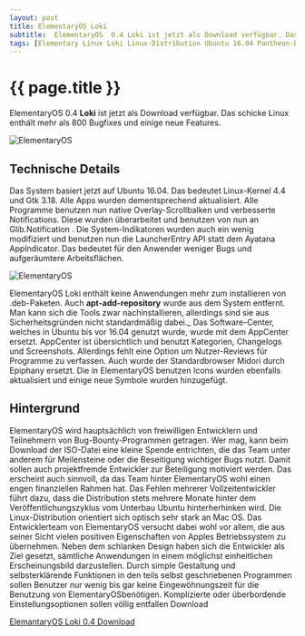 ```yaml
---
layout: post
title: ElementaryOS Loki
subtitle:  ElementaryOS  0.4 Loki ist jetzt als Download verfügbar. Das schicke Linux enthält mehr als 800 Bugfixes und einige neue Features.
tags: [Elementary Linux Loki Linux-Distribution Ubuntu 16.04 Pantheon-Desktop Overlay-Scrollbalken LauncherEntry UEFI Installationserfahrungen AppCenter Epiphany elementary-tweaks]
---
```

# {{ page.title }}

ElementaryOS 0.4 **Loki** ist jetzt als Download verfügbar. Das schicke Linux enthält mehr als 800 Bugfixes und einige neue Features.

![ElementaryOS](https://www.elastic2ls.com/wp-content/uploads/2016/07/elementaryos_loki_02-300x226.png)

## Technische Details

Das System basiert jetzt auf Ubuntu 16.04\. Das bedeutet Linux-Kernel 4.4 und Gtk 3.18\. Alle Apps wurden dementsprechend aktualisiert. Alle Programme benutzen nun native Overlay-Scrollbalken und verbesserte Notifications. Diese wurden überarbeitet und benutzen von nun an Glib.Notification . Die System-Indikatoren wurden auch ein wenig modifiziert und benutzen nun die LauncherEntry API statt dem Ayatana AppIndicator. Das bedeutet für den Anwender weniger Bugs und aufgeräumtere Arbeitsflächen.

![ElementaryOS](https://www.elastic2ls.com/wp-content/uploads/2016/07/elementaryos_loki_01-300x225.png)


ElementaryOS Loki enthält keine Anwendungen mehr zum installieren von .deb-Paketen. Auch **apt-add-repository** wurde aus dem System entfernt. Man kann sich die Tools zwar nachinstallieren, allerdings sind sie aus Sicherheitsgründen nicht standardmäßig dabei._ Das Software-Center, welches in Ubuntu bis vor 16.04 genutzt wurde, wurde mit dem AppCenter ersetzt. AppCenter ist übersichtlich und benutzt Kategorien, Changelogs und Screenshots. Allerdings fehlt eine Option um Nutzer-Reviews für Programme zu verfassen. Auch wurde der Standardbrowser Midori durch Epiphany ersetzt. Die in ElementaryOS benutzen Icons wurden ebenfalls aktualisiert und einige neue Symbole wurden hinzugefügt.

## Hintergrund

ElementaryOS wird hauptsächlich von freiwilligen Entwicklern und Teilnehmern von Bug-Bounty-Programmen getragen. Wer mag, kann beim Download der ISO-Datei eine kleine Spende entrichten, die das Team unter anderem für Meilensteine oder die Beseitigung wichtiger Bugs nutzt. Damit sollen auch projektfremde Entwickler zur Beteiligung motiviert werden. Das erscheint auch sinnvoll, da das Team hinter ElementaryOS wohl einen engen finanziellen Rahmen hat. Das Fehlen mehrerer Vollzeitentwickler führt dazu, dass die Distribution stets mehrere Monate hinter dem Veröffentlichungszyklus vom Unterbau Ubuntu hinterherhinken wird. Die Linux-Distribution orientiert sich optisch sehr stark an Mac OS. Das Entwicklerteam von ElementaryOS versucht dabei wohl vor allem, die aus seiner Sicht vielen positiven Eigenschaften von Apples Betriebssystem zu übernehmen. Neben dem schlanken Design haben sich die Entwickler als Ziel gesetzt, sämtliche Anwendungen in einem möglichst einheitlichen Erscheinungsbild darzustellen. Durch simple Gestaltung und selbsterklärende Funktionen in den teils selbst geschriebenen Programmen sollen Benutzer nur wenig bis gar keine Eingewöhnungszeit für die Benutzung von ElementaryOSbenötigen. Komplizierte oder überbordende Einstellungsoptionen sollen völlig entfallen Download

[ElemantaryOS Loki 0.4 Download](httpss://elementary.io/de/)
